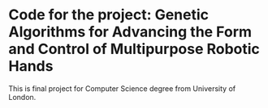 # Code for the project: Genetic Algorithms for Advancing the Form and Control of Multipurpose Robotic Hands

This is final project for Computer Science degree from University of London.
